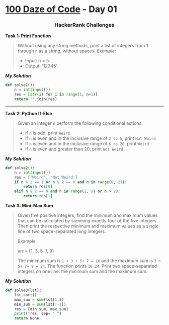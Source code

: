 # [100 Daze of Code](https://github.com/seraph76/100-Daze-of-Code) - Day 01

<div align="center">

### HackerRank Challenges

</div>

**Task 1: Print Function**

> Without using any string methods, print a list of integers from 1 through `n` as a string, without spaces.
> *Example:*
>* Input: n = 5
>* Output: '12345'

**_My Solution_**

```python
def solve1():
    n = int(input())
    res = [str(i) for i in range(1, n+1)]
    return ''.join(res)
```

---

**Task 2: Python If-Else**

> Given an integer `n` perform the following conditional actions:
>* If `n` is odd, print `Weird`
>* If `n` is even and in the inclusive range of `2 to 5`, print `Not Weird`
>* If `n` is even and in the inclusive range of `6 to 20`, print `Weird`
>* If `n` is even and greater than 20, print `Not Weird`

**_My Solution_**

```python
def solve2():
    n = int(input())
    res = ['Weird', 'Not Weird']
    if n % 2 == 1 or n % 2 == 0 and n in range(6, 21):
        return res[0]
    elif n % 2 == 0 and n in range(2, 6) or n > 20:
        return res[1]
```

**Task 3: Mini-Max Sum**

> Given five positive integers, find the minimum and maximum values that can be calculated by summing exactly
> four of the five integers. Then print the respective minimum and maximum values as a single line of
> two space-separated long integers.
>
> Example
>
> arr = [1, 3, 5, 7, 9]
>
> The minimum sum is `1 + 3 + 5+ 7 = 16` and the maximum sum is `3 + 5+ 7+ 9 = 24`. The function prints `16 24`. 
> Print two space-separated integers on one line: the minimum sum and the maximum sum.

**_My Solution_**

```python
def solve3(lst):
    lst.sort()
    max_sum = sum(lst[1:])
    min_sum = sum(lst[:-1])
    res = [min_sum, max_sum]
    print(*res, sep= " ")
    return None
```





